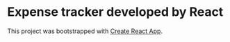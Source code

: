 # Expense tracker developed by React

This project was bootstrapped with [Create React App](https://github.com/facebook/create-react-app).



